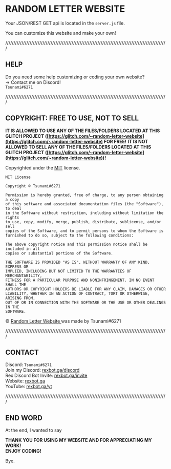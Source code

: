 # RANDOM LETTER WEBSITE

Your JSON/REST GET api is located in the `server.js` file.

You can customize this website and make your own!

////////////////////////////////////////////////////////////////////////////////////////////////////

## HELP

Do you need some help customizing or coding your own website?                                            
-> Contact me on Discord!                                                                     
```Tsunami#6271```                  

////////////////////////////////////////////////////////////////////////////////////////////////////

## COPYRIGHT: FREE TO USE, NOT TO SELL

**IT IS ALLOWED TO USE ANY OF THE FILES/FOLDERS LOCATED AT THIS GLITCH PROJECT ([https://glitch.com/~random-letter-website](https://glitch.com/~random-letter-website) FOR FREE!**
**IT IS NOT ALLOWED TO SELL ANY OF THE FILES/FOLDERS LOCATED AT THIS GLITCH PROJECT ([https://glitch.com/~random-letter-website](https://glitch.com/~random-letter-website))!**

Copyrighted under the [MIT](https://choosealicense.com/licenses/mit/)  license.

```
MIT License

Copyright © Tsunami#6271

Permission is hereby granted, free of charge, to any person obtaining a copy
of this software and associated documentation files (the "Software"), to deal
in the Software without restriction, including without limitation the rights
to use, copy, modify, merge, publish, distribute, sublicense, and/or sell
copies of the Software, and to permit persons to whom the Software is
furnished to do so, subject to the following conditions:

The above copyright notice and this permission notice shall be included in all
copies or substantial portions of the Software.

THE SOFTWARE IS PROVIDED "AS IS", WITHOUT WARRANTY OF ANY KIND, EXPRESS OR
IMPLIED, INCLUDING BUT NOT LIMITED TO THE WARRANTIES OF MERCHANTABILITY,
FITNESS FOR A PARTICULAR PURPOSE AND NONINFRINGEMENT. IN NO EVENT SHALL THE
AUTHORS OR COPYRIGHT HOLDERS BE LIABLE FOR ANY CLAIM, DAMAGES OR OTHER
LIABILITY, WHETHER IN AN ACTION OF CONTRACT, TORT OR OTHERWISE, ARISING FROM,
OUT OF OR IN CONNECTION WITH THE SOFTWARE OR THE USE OR OTHER DEALINGS IN THE
SOFTWARE.
```

© [Random Letter Website ](https://random-letter-website.glitch.me) was made by Tsunami#6271

////////////////////////////////////////////////////////////////////////////////////////////////////

## CONTACT

Discord: ```Tsunami#6271```                                                   
Join my Discord: [rexbot.ga/discord](https://rexbot.ga/discord)                                                    
Rex Discord Bot Invite: [rexbot.ga/invite](https://rexbot.ga/invite)                                                           
Website: [rexbot.ga](https://rexbot.ga)                                                                  
YouTube: [rexbot.ga/yt](https://rexbot.ga/yt)                                                             

////////////////////////////////////////////////////////////////////////////////////////////////////

## END WORD

At the end,
I wanted to say

**THANK YOU FOR USING MY WEBSITE AND FOR APPRECIATING MY WORK!**                                          
**ENJOY CODING!**

Bye.
